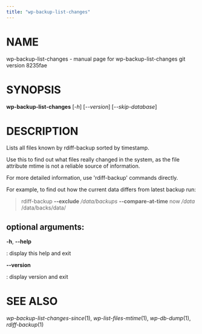 ```yaml
---
title: "wp-backup-list-changes"
---
```



NAME
====

wp-backup-list-changes - manual page for wp-backup-list-changes git
version 8235fae

SYNOPSIS
========

**wp-backup-list-changes** \[*-h*\] \[*\--version*\]
\[*\--skip-database*\]

DESCRIPTION
===========

Lists all files known by rdiff-backup sorted by timestamp.

Use this to find out what files really changed in the system, as the
file attribute mtime is not a reliable source of information.

For more detailed information, use \'rdiff-backup\' commands directly.

For example, to find out how the current data differs from latest backup
run:

> rdiff-backup **\--exclude** */data/backups* **\--compare-at-time** now
> */data* /data/backs/data/

optional arguments:
-------------------

**-h**, **\--help**

:   display this help and exit

**\--version**

:   display version and exit

SEE ALSO
========

*wp-backup-list-changes-since*(1), *wp-list-files-mtime*(1),
*wp-db-dump*(1), *rdiff-backup*(1)

